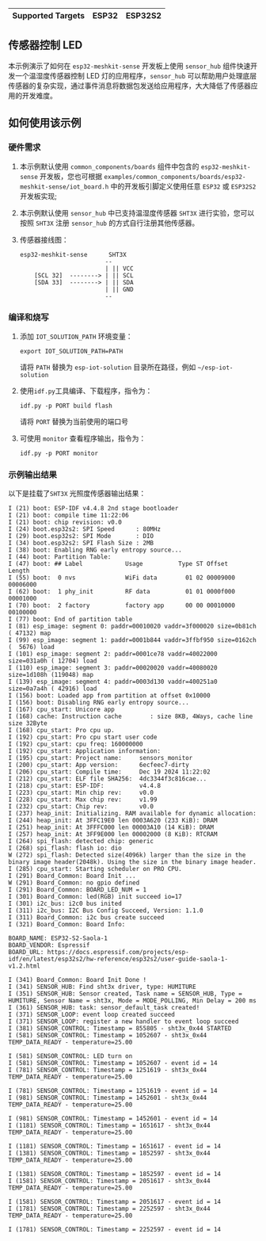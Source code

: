 | Supported Targets | ESP32 | ESP32S2 |
| ----------------- | ----- | ------- |
## 传感器控制 LED

本示例演示了如何在 `esp32-meshkit-sense` 开发板上使用 `sensor_hub` 组件快速开发一个温湿度传感器控制 LED 灯的应用程序，`sensor_hub` 可以帮助用户处理底层传感器的复杂实现，通过事件消息将数据包发送给应用程序，大大降低了传感器应用的开发难度。

## 如何使用该示例

### 硬件需求

1. 本示例默认使用 `common_components/boards` 组件中包含的 `esp32-meshkit-sense` 开发板，您也可根据 `examples/common_components/boards/esp32-meshkit-sense/iot_board.h` 中的开发板引脚定义使用任意 `ESP32` 或 `ESP32S2` 开发板实现; 
2. 本示例默认使用 `sensor_hub` 中已支持温湿度传感器 `SHT3X` 进行实验，您可以按照 `SHT3X` 注册 `sensor_hub` 的方式自行注册其他传感器。

3. 传感器接线图：

    ```
    esp32-meshkit-sense      SHT3X
                            --       
                            | || VCC
        [SCL 32]  --------> | || SCL
        [SDA 33]  --------> | || SDA
                            | || GND
                            --      
    ```

### 编译和烧写

1. 添加 `IOT_SOLUTION_PATH` 环境变量：

    ```
    export IOT_SOLUTION_PATH=PATH
    ```
    请将 `PATH` 替换为 `esp-iot-solution` 目录所在路径，例如 `~/esp-iot-solution`

2. 使用`idf.py`工具编译、下载程序，指令为：

    ```
    idf.py -p PORT build flash
    ```

    请将 `PORT` 替换为当前使用的端口号

3. 可使用 `monitor` 查看程序输出，指令为：

    ```
    idf.py -p PORT monitor
    ```

### 示例输出结果

以下是挂载了`SHT3X` 光照度传感器输出结果：

```
I (21) boot: ESP-IDF v4.4.8 2nd stage bootloader
I (21) boot: compile time 11:22:06
I (21) boot: chip revision: v0.0
I (24) boot.esp32s2: SPI Speed      : 80MHz
I (29) boot.esp32s2: SPI Mode       : DIO
I (34) boot.esp32s2: SPI Flash Size : 2MB
I (38) boot: Enabling RNG early entropy source...
I (44) boot: Partition Table:
I (47) boot: ## Label            Usage          Type ST Offset   Length
I (55) boot:  0 nvs              WiFi data        01 02 00009000 00006000
I (62) boot:  1 phy_init         RF data          01 01 0000f000 00001000
I (70) boot:  2 factory          factory app      00 00 00010000 00100000
I (77) boot: End of partition table
I (81) esp_image: segment 0: paddr=00010020 vaddr=3f000020 size=0b81ch ( 47132) map
I (99) esp_image: segment 1: paddr=0001b844 vaddr=3ffbf950 size=0162ch (  5676) load
I (101) esp_image: segment 2: paddr=0001ce78 vaddr=40022000 size=031a0h ( 12704) load
I (110) esp_image: segment 3: paddr=00020020 vaddr=40080020 size=1d108h (119048) map
I (139) esp_image: segment 4: paddr=0003d130 vaddr=400251a0 size=0a7a4h ( 42916) load
I (156) boot: Loaded app from partition at offset 0x10000
I (156) boot: Disabling RNG early entropy source...
I (167) cpu_start: Unicore app
I (168) cache: Instruction cache        : size 8KB, 4Ways, cache line size 32Byte
I (168) cpu_start: Pro cpu up.
I (192) cpu_start: Pro cpu start user code
I (192) cpu_start: cpu freq: 160000000
I (192) cpu_start: Application information:
I (195) cpu_start: Project name:     sensors_monitor
I (200) cpu_start: App version:      6ecfeec7-dirty
I (206) cpu_start: Compile time:     Dec 19 2024 11:22:02
I (212) cpu_start: ELF file SHA256:  4dc3344f3c816cae...
I (218) cpu_start: ESP-IDF:          v4.4.8
I (223) cpu_start: Min chip rev:     v0.0
I (228) cpu_start: Max chip rev:     v1.99 
I (232) cpu_start: Chip rev:         v0.0
I (237) heap_init: Initializing. RAM available for dynamic allocation:
I (244) heap_init: At 3FFC19E0 len 0003A620 (233 KiB): DRAM
I (251) heap_init: At 3FFFC000 len 00003A10 (14 KiB): DRAM
I (257) heap_init: At 3FF9E000 len 00002000 (8 KiB): RTCRAM
I (264) spi_flash: detected chip: generic
I (268) spi_flash: flash io: dio
W (272) spi_flash: Detected size(4096k) larger than the size in the binary image header(2048k). Using the size in the binary image header.
I (285) cpu_start: Starting scheduler on PRO CPU.
I (291) Board_Common: Board Init ...
W (291) Board_Common: no gpio defined
I (291) Board_Common: BOARD_LED_NUM = 1
I (301) Board_Common: led(RGB) init succeed io=17
I (301) i2c_bus: i2c0 bus inited
I (311) i2c_bus: I2C Bus Config Succeed, Version: 1.1.0
I (311) Board_Common: i2c bus create succeed
I (321) Board_Common: Board Info: 

BOARD_NAME: ESP32-S2-Saola-1
BOARD_VENDOR: Espressif
BOARD_URL: https://docs.espressif.com/projects/esp-idf/en/latest/esp32s2/hw-reference/esp32s2/user-guide-saola-1-v1.2.html

I (341) Board_Common: Board Init Done !
I (341) SENSOR_HUB: Find sht3x driver, type: HUMITURE
I (351) SENSOR_HUB: Sensor created, Task name = SENSOR_HUB, Type = HUMITURE, Sensor Name = sht3x, Mode = MODE_POLLING, Min Delay = 200 ms
I (361) SENSOR_HUB: task: sensor_default_task created!
I (371) SENSOR_LOOP: event loop created succeed
I (371) SENSOR_LOOP: register a new handler to event loop succeed
I (381) SENSOR_CONTROL: Timestamp = 855805 - sht3x_0x44 STARTED
I (581) SENSOR_CONTROL: Timestamp = 1052607 - sht3x_0x44 TEMP_DATA_READY - temperature=25.00

I (581) SENSOR_CONTROL: LED turn on
I (581) SENSOR_CONTROL: Timestamp = 1052607 - event id = 14
I (781) SENSOR_CONTROL: Timestamp = 1251619 - sht3x_0x44 TEMP_DATA_READY - temperature=25.00

I (781) SENSOR_CONTROL: Timestamp = 1251619 - event id = 14
I (981) SENSOR_CONTROL: Timestamp = 1452601 - sht3x_0x44 TEMP_DATA_READY - temperature=25.00

I (981) SENSOR_CONTROL: Timestamp = 1452601 - event id = 14
I (1181) SENSOR_CONTROL: Timestamp = 1651617 - sht3x_0x44 TEMP_DATA_READY - temperature=25.00

I (1181) SENSOR_CONTROL: Timestamp = 1651617 - event id = 14
I (1381) SENSOR_CONTROL: Timestamp = 1852597 - sht3x_0x44 TEMP_DATA_READY - temperature=25.00

I (1381) SENSOR_CONTROL: Timestamp = 1852597 - event id = 14
I (1581) SENSOR_CONTROL: Timestamp = 2051617 - sht3x_0x44 TEMP_DATA_READY - temperature=25.00

I (1581) SENSOR_CONTROL: Timestamp = 2051617 - event id = 14
I (1781) SENSOR_CONTROL: Timestamp = 2252597 - sht3x_0x44 TEMP_DATA_READY - temperature=25.00

I (1781) SENSOR_CONTROL: Timestamp = 2252597 - event id = 14

```
